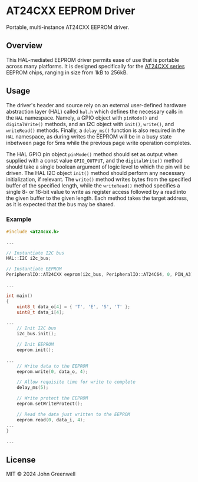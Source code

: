 # AT24CXX EEPROM Driver

Portable, multi-instance AT24CXX EEPROM driver.

## Overview

This HAL-mediated EEPROM driver permits ease of use that is portable across many platforms. It is designed specifically for the [AT24CXX series](https://ww1.microchip.com/downloads/en/devicedoc/doc0180.pdf) EEPROM chips, ranging in size from 1kB to 256kB.

## Usage

The driver's header and source rely on an external user-defined hardware abstraction layer (HAL) called `hal.h` which defines the necessary calls in the `HAL` namespace. Namely, a GPIO object with `pinMode()` and `digitalWrite()` methods, and an I2C object with `init()`, `write()`, and `writeRead()` methods. Finally, a `delay_ms()` function is also required in the `HAL` namespace, as during writes the EEPROM will be in a busy state inbetween page for 5ms while the previous page write operation completes.

The HAL GPIO pin object `pinMode()` method should set as output when supplied with a const value `GPIO_OUTPUT`, and the `digitalWrite()` method should take a single boolean argument of logic level to which the pin will be driven. The HAL I2C object `init()` method should perform any necessary initialization, if relevant. The `write()` method writes bytes from the specified buffer of the specified length, while the `writeRead()` method specifies a single 8- or 16-bit value to write as register access followed by a read into the given buffer to the given length. Each method takes the target address, as it is expected that the bus may be shared.

### Example

```cpp
#include <at24cxx.h>

...

// Instantiate I2C bus
HAL::I2C i2c_bus;

// Instantiate EEPROM
PeripheralIO::AT24CXX eeprom(i2c_bus, PeripheralIO::AT24C64, 0, PIN_A3);

...

int main()
{
    uint8_t data_o[4] = { 'T', 'E', 'S', 'T' };
    uint8_t data_i[4];

...
    // Init I2C bus
	i2c_bus.init();

    // Init EEPROM
    eeprom.init();

...
    // Write data to the EEPROM
    eeprom.write(0, data_o, 4);

    // Allow requisite time for write to complete
    delay_ms(5);

    // Write protect the EEPROM
    eeprom.setWriteProtect();

    // Read the data just written to the EEPROM
    eeprom.read(0, data_i, 4);
...
}

...
```

## License

MIT © 2024 John Greenwell

